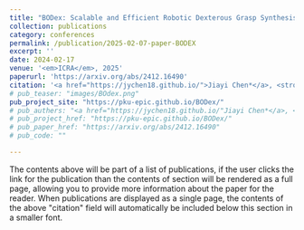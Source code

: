 ```yaml
---
title: "BODex: Scalable and Efficient Robotic Dexterous Grasp Synthesis Using Bilevel Optimization"
collection: publications
category: conferences
permalink: /publication/2025-02-07-paper-BODEX
excerpt: ''
date: 2024-02-17
venue: '<em>ICRA</em>, 2025'
paperurl: 'https://arxiv.org/abs/2412.16490'
citation: '<a href="https://jychen18.github.io/">Jiayi Chen*</a>, <strong>Yubin Ke</strong>*,<a href="https://hughw19.github.io/">He Wang†</a>; <em>ICRA</em>, 2025.'
# pub_teaser: "images/BOdex.png"
pub_project_site: "https://pku-epic.github.io/BODex/"
# pub_authers: "<a href="https://jychen18.github.io/"Jiayi Chen*</a>, <strong>Yubin Ke</strong>*,<a href="https://hughw19.github.io/">He Wang†</a>"
# pub_project_href: "https://pku-epic.github.io/BODex/"
# pub_paper_href: "https://arxiv.org/abs/2412.16490"
# pub_code: ""

---
```


The contents above will be part of a list of publications, if the user clicks the link for the publication than the contents of section will be rendered as a full page, allowing you to provide more information about the paper for the reader. When publications are displayed as a single page, the contents of the above "citation" field will automatically be included below this section in a smaller font.
